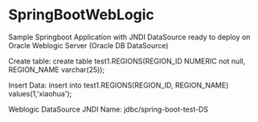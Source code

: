 # SpringBootWebLogic
Sample Springboot Application with JNDI DataSource ready to deploy on Oracle Weblogic Server (Oracle DB DataSource)

Create table:
create table test1.REGIONS(REGION_ID NUMERIC not null, REGION_NAME varchar(25));

Insert Data:
insert into test1.REGIONS(REGION_ID, REGION_NAME) values(1,'xiaohua');


Weblogic DataSource JNDI Name:
jdbc/spring-boot-test-DS